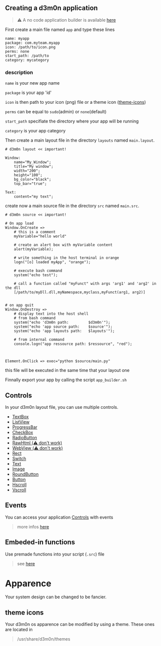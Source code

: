 ## Creating a d3m0n application

> ⚠️ A no code application builder is available [here](https://d3m0n-project.github.io/d3m0n_c1/studio.html)

First create a main file named `app` and type these lines

    name: myapp
    package: com.myteam.myapp
    icon: /path/to/icon.png
    perms: none
    start_path: /path/to
    category: mycategory

### description
`name` is your new app name

`package` is your app 'id'

`icon` is then path to your icon (png) file or a theme icon ([theme-icons](#theme-icons))

`perms` can be equal to `sudo`(admin) or `none`(default)

`start_path` specifiate the directory where your app will be running

`category` is your app category

Then create a main layout file in the directory `layouts` named `main.layout`.

    # d3m0n layout << important!
	
	Window:
		name="My_Window";
		title="My window";
		width="200";
		height="100";
		bg_color="black";
  		top_bar="true";
	
	Text:
		content="my text";

create now a main source file in the directory `src` named `main.src`.

    # d3m0n source << important!
	
	# On app load
	Window.OnCreate => 
		# this is a comment
		myVariable="hello world"
		
		# create an alert box with myVariable content
		alert(myVariable);
		
		# write something in the host terminal in orange
		logn("[o] loaded myApp", "orange");
		
		# execute bash command
		system("echo test");
		
		# call a function called "myFunct" with args 'arg1' and 'arg2' in the dll
		[/path/to/myDll.dll,myNamespace,myclass,myFunct(arg1, arg2)]
	

	# on app quit
	Window.OnDestroy => 
 		# display text into the host shell
   		# from bash command
		system("echo 'd3m0n path:         $d3m0n'");
		system("echo 'app source path:    $source'");
		system("echo 'app layouts path:   $layouts'");
  
  		# from internal command
  		console.logn("app ressource path: $ressource", "red");
		


	Element.OnClick => exec="python $source/main.py" 
	
this file will be executed in the same time that your layout one


Finnally export your app by calling the script `app_builder.sh`

## Controls
In your d3m0n layout file, you can use multiple controls.

 - [TextBox](https://github.com/d3m0n-project/d3m0n_os/blob/main/rootfs/usr/share/d3m0n/documentation/TextBox.md)
 - [ListView](https://github.com/d3m0n-project/d3m0n_os/blob/main/rootfs/usr/share/d3m0n/documentation/ListView.md)
 - [ProgressBar](https://github.com/d3m0n-project/d3m0n_os/blob/main/rootfs/usr/share/d3m0n/documentation/ProgressBar.md)
 - [CheckBox](https://github.com/d3m0n-project/d3m0n_os/blob/main/rootfs/usr/share/d3m0n/documentation/CheckBox.md)
 - [RadioButton](https://github.com/d3m0n-project/d3m0n_os/blob/main/rootfs/usr/share/d3m0n/documentation/RadioButton.md)
 - [RawHtml (⚠️ don't work)](https://github.com/d3m0n-project/d3m0n_os/blob/main/rootfs/usr/share/d3m0n/documentation/RawHtml.md)
 - [WebView (⚠️ don't work)](https://github.com/d3m0n-project/d3m0n_os/blob/main/rootfs/usr/share/d3m0n/documentation/WebView.md)
 - [Rect](https://github.com/d3m0n-project/d3m0n_os/blob/main/rootfs/usr/share/d3m0n/documentation/Rect.md)
 - [Switch](https://github.com/d3m0n-project/d3m0n_os/blob/main/rootfs/usr/share/d3m0n/documentation/Switch.md)
 - [Text](https://github.com/d3m0n-project/d3m0n_os/blob/main/rootfs/usr/share/d3m0n/documentation/Text.md)
 - [Image](https://github.com/d3m0n-project/d3m0n_os/blob/main/rootfs/usr/share/d3m0n/documentation/Image.md)
 - [RoundButton](https://github.com/d3m0n-project/d3m0n_os/blob/main/rootfs/usr/share/d3m0n/documentation/RoundButton.md)
 - [Button](https://github.com/d3m0n-project/d3m0n_os/blob/main/rootfs/usr/share/d3m0n/documentation/Button.md)
 - [Hscroll](https://github.com/d3m0n-project/d3m0n_os/blob/main/rootfs/usr/share/d3m0n/documentation/Vscroll.md)
 - [Vscroll](https://github.com/d3m0n-project/d3m0n_os/blob/main/rootfs/usr/share/d3m0n/documentation/Hscroll.md)

## Events
You can access your application [Controls](https://github.com/d3m0n-project/d3m0n_os/blob/main/rootfs/usr/share/d3m0n/documentation/api.md#controls) with events
> more infos [here](https://github.com/d3m0n-project/d3m0n_os/tree/main/rootfs/usr/share/d3m0n/documentation/events)

## Embeded-in functions
Use premade functions into your script (`.src`) file
> see [here](https://github.com/d3m0n-project/d3m0n_os/tree/main/rootfs/usr/share/d3m0n/documentation/functions)

# Apparence
Your system design can be changed to be fancier.

## theme icons

Your d3m0n os apparence can be modified by using a theme.
These ones are located in 

> /usr/share/d3m0n/themes
